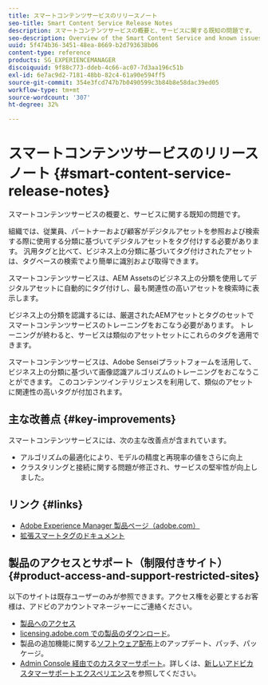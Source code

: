 ```yaml
---
title: スマートコンテンツサービスのリリースノート
seo-title: Smart Content Service Release Notes
description: スマートコンテンツサービスの概要と、サービスに関する既知の問題です。
seo-description: Overview of the Smart Content Service and known issues around the service.
uuid: 5f474b36-3451-48ea-8669-b2d793638b06
content-type: reference
products: SG_EXPERIENCEMANAGER
discoiquuid: 9f88c773-ddeb-4c66-ac07-7d3aa196c51b
exl-id: 6e7ac9d2-7181-48bb-82c4-61a90e594ff5
source-git-commit: 354e3fcd747b7b0490599c3b84b8e58dac39ed05
workflow-type: tm+mt
source-wordcount: '307'
ht-degree: 32%

---
```


# スマートコンテンツサービスのリリースノート {#smart-content-service-release-notes}

スマートコンテンツサービスの概要と、サービスに関する既知の問題です。

組織では、従業員、パートナーおよび顧客がデジタルアセットを参照および検索する際に使用する分類に基づいてデジタルアセットをタグ付けする必要があります。 汎用タグと比べて、ビジネス上の分類に基づいてタグ付けされたアセットは、タグベースの検索でより簡単に識別および取得できます。

スマートコンテンツサービスは、AEM Assetsのビジネス上の分類を使用してデジタルアセットに自動的にタグ付けし、最も関連性の高いアセットを検索時に表示します。

ビジネス上の分類を認識するには、厳選されたAEMアセットとタグのセットでスマートコンテンツサービスのトレーニングをおこなう必要があります。 トレーニングが終わると、サービスは類似のアセットセットにこれらのタグを適用できます。

スマートコンテンツサービスは、Adobe Senseiプラットフォームを活用して、ビジネス上の分類に基づいて画像認識アルゴリズムのトレーニングをおこなうことができます。 このコンテンツインテリジェンスを利用して、類似のアセットに関連性の高いタグが付加されます。

## 主な改善点 {#key-improvements}

スマートコンテンツサービスには、次の主な改善点が含まれています。

* アルゴリズムの最適化により、モデルの精度と再現率の値をさらに向上
* クラスタリングと接続に関する問題が修正され、サービスの堅牢性が向上しました。

## リンク {#links}

* [Adobe Experience Manager 製品ページ（adobe.com）](https://www.adobe.com/marketing-cloud/experience-manager.html)
* [拡張スマートタグのドキュメント](/help/assets/enhanced-smart-tags.md)

## 製品のアクセスとサポート（制限付きサイト） {#product-access-and-support-restricted-sites}

以下のサイトは既存ユーザーのみが参照できます。アクセス権を必要とするお客様は、アドビのアカウントマネージャーにご連絡ください。

* [製品へのアクセス](https://login.experiencecloud.adobe.com/exc-content/login.html)
* [licensing.adobe.com での製品のダウンロード](https://licensing.adobe.com/)。
* 製品の追加機能に関する[ソフトウェア配布](https://experience.adobe.com/#/downloads/content/software-distribution/en/aem.html)上のアップデート、パッチ、パッケージ。
* [Admin Console 経由でのカスタマーサポート](https://adminconsole.adobe.com/)。詳しくは、[新しいアドビカスタマーサポートエクスペリエンス](https://docs.adobe.com/content/help/ja-JP/customer-one/using/home.html)を参照してください。
